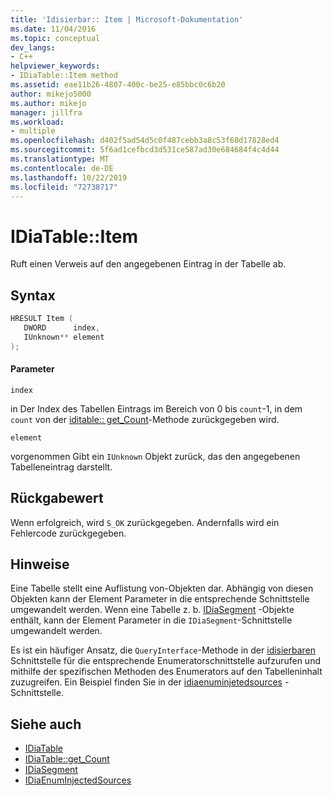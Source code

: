 ```yaml
---
title: 'Idisierbar:: Item | Microsoft-Dokumentation'
ms.date: 11/04/2016
ms.topic: conceptual
dev_langs:
- C++
helpviewer_keywords:
- IDiaTable::Item method
ms.assetid: eae11b26-4807-400c-be25-e85bbc0c6b20
author: mikejo5000
ms.author: mikejo
manager: jillfra
ms.workload:
- multiple
ms.openlocfilehash: d402f5ad54d5c0f487cebb3a8c53f68d17828ed4
ms.sourcegitcommit: 5f6ad1cefbcd3d531ce587ad30e684684f4c4d44
ms.translationtype: MT
ms.contentlocale: de-DE
ms.lasthandoff: 10/22/2019
ms.locfileid: "72738717"
---
```

# <a name="idiatableitem"></a>IDiaTable::Item
Ruft einen Verweis auf den angegebenen Eintrag in der Tabelle ab.

## <a name="syntax"></a>Syntax

```C++
HRESULT Item ( 
   DWORD      index,
   IUnknown** element
);
```

#### <a name="parameters"></a>Parameter
 `index`

in Der Index des Tabellen Eintrags im Bereich von 0 bis `count`-1, in dem `count` von der [iditable:: get_Count](../../debugger/debug-interface-access/idiatable-get-count.md)-Methode zurückgegeben wird.

 `element`

vorgenommen Gibt ein `IUnknown` Objekt zurück, das den angegebenen Tabelleneintrag darstellt.

## <a name="return-value"></a>Rückgabewert
 Wenn erfolgreich, wird `S_OK` zurückgegeben. Andernfalls wird ein Fehlercode zurückgegeben.

## <a name="remarks"></a>Hinweise
 Eine Tabelle stellt eine Auflistung von-Objekten dar. Abhängig von diesen Objekten kann der Element Parameter in die entsprechende Schnittstelle umgewandelt werden. Wenn eine Tabelle z. b. [IDiaSegment](../../debugger/debug-interface-access/idiasegment.md) -Objekte enthält, kann der Element Parameter in die `IDiaSegment`-Schnittstelle umgewandelt werden.

 Es ist ein häufiger Ansatz, die `QueryInterface`-Methode in der [idisierbaren](../../debugger/debug-interface-access/idiatable.md) Schnittstelle für die entsprechende Enumeratorschnittstelle aufzurufen und mithilfe der spezifischen Methoden des Enumerators auf den Tabelleninhalt zuzugreifen. Ein Beispiel finden Sie in der [idiaenuminjetedsources](../../debugger/debug-interface-access/idiaenuminjectedsources.md) -Schnittstelle.

## <a name="see-also"></a>Siehe auch
- [IDiaTable](../../debugger/debug-interface-access/idiatable.md)
- [IDiaTable::get_Count](../../debugger/debug-interface-access/idiatable-get-count.md)
- [IDiaSegment](../../debugger/debug-interface-access/idiasegment.md)
- [IDiaEnumInjectedSources](../../debugger/debug-interface-access/idiaenuminjectedsources.md)